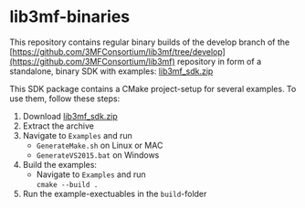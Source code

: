 # lib3mf-binaries

This repository contains regular binary builds of the develop branch of the [https://github.com/3MFConsortium/lib3mf/tree/develop](https://github.com/3MFConsortium/lib3mf) repository in form of a standalone, binary SDK with examples: [lib3mf_sdk.zip](lib3mf_sdk.zip)

This SDK package contains a CMake project-setup for several examples. To use them, follow these steps:
1. Download [lib3mf_sdk.zip](lib3mf_sdk.zip)
2. Extract the archive
3. Navigate to `Examples` and run
	- `GenerateMake.sh` on Linux or MAC
	- `GenerateVS2015.bat` on Windows
4. Build the examples:
	- Navigate to `Examples` and run <br> `cmake --build .`
5. Run the example-exectuables in the `build`-folder
